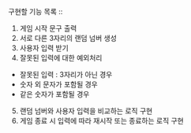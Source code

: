 구현할 기능 목록 ::

1. 게임 시작 문구 출력
2. 서로 다른 3자리의 랜덤 넘버 생성
3. 사용자 입력 받기
4. 잘못된 입력에 대한 예외처리
 - 잘못된 입력 : 3자리가 아닌 경우
 - 숫자 외 문자가 포함될 경우
 - 같은 숫자가 포함될 경우
5. 랜덤 넘버와 사용자 입력을 비교하는 로직 구현
6. 게임 종료 시 입력에 따라 재시작 또는 종료하는 로직 구현